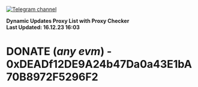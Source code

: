[![Telegram channel](https://img.shields.io/endpoint?url=https://runkit.io/damiankrawczyk/telegram-badge/branches/master?url=https://t.me/n4z4v0d)](https://t.me/n4z4v0d) 

**Dynamic Updates Proxy List with Proxy Checker**  
**Last Updated: 16.12.23 16:03**

# DONATE (_any evm_) - 0xDEADf12DE9A24b47Da0a43E1bA70B8972F5296F2
